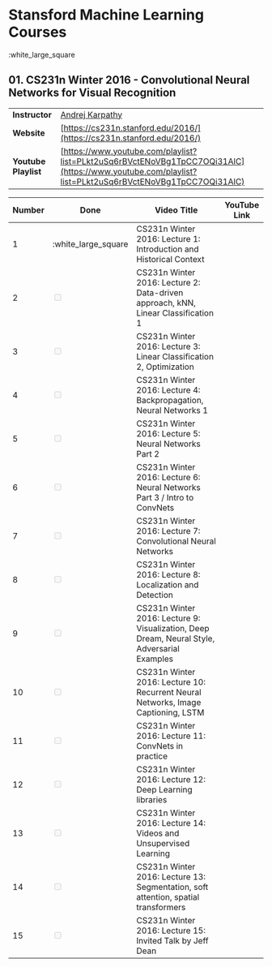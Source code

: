 # Stansford Machine Learning Courses

:white_large_square

## 01. CS231n Winter 2016 - Convolutional Neural Networks for Visual Recognition

| | |
|-|-|
| **Instructor**       | [Andrej Karpathy](https://karpathy.ai/)|
| **Website**          | [https://cs231n.stanford.edu/2016/](https://cs231n.stanford.edu/2016/)    |
| **Youtube Playlist** | [https://www.youtube.com/playlist?list=PLkt2uSq6rBVctENoVBg1TpCC7OQi31AlC](https://www.youtube.com/playlist?list=PLkt2uSq6rBVctENoVBg1TpCC7OQi31AlC) |


| Number | Done | Video Title                                                                 | YouTube Link |
|--------|------|------------------------------------------------------------------------------|--------------|
| 1      | :white_large_square | CS231n Winter 2016: Lecture 1: Introduction and Historical Context           |              |
| 2      | <input type="checkbox" disabled /> | CS231n Winter 2016: Lecture 2: Data-driven approach, kNN, Linear Classification 1 |              |
| 3      | <input type="checkbox" disabled /> | CS231n Winter 2016: Lecture 3: Linear Classification 2, Optimization         |              |
| 4      | <input type="checkbox" disabled /> | CS231n Winter 2016: Lecture 4: Backpropagation, Neural Networks 1            |              |
| 5      | <input type="checkbox" disabled /> | CS231n Winter 2016: Lecture 5: Neural Networks Part 2                        |              |
| 6      | <input type="checkbox" disabled /> | CS231n Winter 2016: Lecture 6: Neural Networks Part 3 / Intro to ConvNets    |              |
| 7      | <input type="checkbox" disabled /> | CS231n Winter 2016: Lecture 7: Convolutional Neural Networks                 |              |
| 8      | <input type="checkbox" disabled /> | CS231n Winter 2016: Lecture 8: Localization and Detection                    |              |
| 9      | <input type="checkbox" disabled /> | CS231n Winter 2016: Lecture 9: Visualization, Deep Dream, Neural Style, Adversarial Examples |              |
| 10     | <input type="checkbox" disabled /> | CS231n Winter 2016: Lecture 10: Recurrent Neural Networks, Image Captioning, LSTM |              |
| 11     | <input type="checkbox" disabled /> | CS231n Winter 2016: Lecture 11: ConvNets in practice                         |              |
| 12     | <input type="checkbox" disabled /> | CS231n Winter 2016: Lecture 12: Deep Learning libraries                      |              |
| 13     | <input type="checkbox" disabled /> | CS231n Winter 2016: Lecture 14: Videos and Unsupervised Learning             |              |
| 14     | <input type="checkbox" disabled /> | CS231n Winter 2016: Lecture 13: Segmentation, soft attention, spatial transformers |              |
| 15     | <input type="checkbox" disabled /> | CS231n Winter 2016: Lecture 15: Invited Talk by Jeff Dean                    |              |







